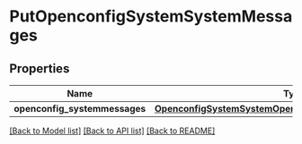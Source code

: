 # PutOpenconfigSystemSystemMessages

## Properties
Name | Type | Description | Notes
------------ | ------------- | ------------- | -------------
**openconfig_systemmessages** | [**OpenconfigSystemSystemOpenconfigsystemsystemMessages**](OpenconfigSystemSystemOpenconfigsystemsystemMessages.md) |  | [optional] 

[[Back to Model list]](../README.md#documentation-for-models) [[Back to API list]](../README.md#documentation-for-api-endpoints) [[Back to README]](../README.md)


